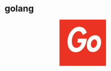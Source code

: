 # golang

<div align="center">
<img src="supreme-go.png" alt="go-supreme" height="150" width="150" height="undefined">
</div>  
  
